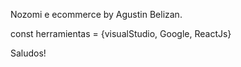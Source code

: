 Nozomi e ecommerce by Agustin Belizan.

const herramientas = {visualStudio, Google, ReactJs}

Saludos!